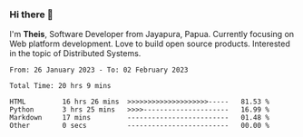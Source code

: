 ### Hi there 👋

I'm <b>Theis</b>, Software Developer from Jayapura, Papua. Currently focusing on Web platform development. Love to build open source products. Interested in the topic of Distributed Systems.



 
 <!--START_SECTION:waka-->

```text
From: 26 January 2023 - To: 02 February 2023

Total Time: 20 hrs 9 mins

HTML         16 hrs 26 mins  >>>>>>>>>>>>>>>>>>>>-----   81.53 %
Python       3 hrs 25 mins   >>>>---------------------   16.99 %
Markdown     17 mins         -------------------------   01.48 %
Other        0 secs          -------------------------   00.00 %
```

<!--END_SECTION:waka-->
